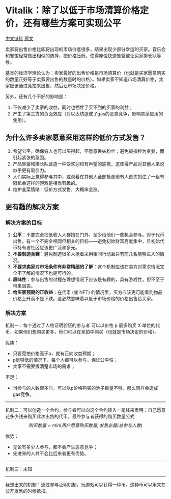 # Vitalik：除了以低于市场清算价格定价，还有哪些方案可实现公平

[中文链接](https://mp.weixin.qq.com/s/pmmDhr7EfE-5fW9eW4mDHw)
[原文](https://vitalik.ca/general/2021/08/22/prices.html)

卖家将出售价格比即将出现的市场价低很多，结果出现少部分幸运的买家。音乐会和餐馆经常做出相似的选择，把价格压低，使得座位快速售罄或让买家排长队等候。

基本的经济学理论认为：卖家最好的出售价格是市场清算价（也就是买家愿意购买的数量正好等于卖家要出售的数量时的价格）。如果卖家不知道市场清算价格，卖家应该通过竞拍来出售，然后让市场决定价格。

另外，还有几个不好的影响是：

1. 不仅减少了卖家的收益，同时也牺牲了买不到的买家的利益；
2. 产生了第三方的负面效应（对以太坊造成了gas的恶意竞争，影响其余应用的使用）。

## 为什么许多卖家愿意采用这样的低价方式发售？

1. 希望公平，确保穷人也可以买得起，不愿意丢失粉丝；避免被指控为贪婪，而引起紧张的氛围。
2. 产品售罄和排长队营造一种受欢迎和有声望的感觉，这使得产品对其他人来说似乎更有吸引力。
3. 人们实际上觉得参与其中，或观看在其他人全部抢走前有人首先抓住了一组有限机会这样的游戏是相当有趣的。
4. 维护韭菜情绪：低价方式发售，大概率会涨。

## 更有趣的解决方案

### 解决方案的目标

1. **公平**：不要完全把低收入人群挡在门外，至少给他们一些机会参与。对于代币出售，有一个不完全相同但相关的目标——避免初始财富高度集中，且初始代币持有者社区应该更广泛和多元。
2. **不要制造竞赛**：避免制造很多人抢着采用相同行动且只有前几名能够进入的情况。
3. **不要求卖家对市场条件有非常精细的了解**：这个机制应该在卖方对需求情况完全不了解的情况下也是可行的。
4. **趣味性**：参与出售的过程在理想情况下应该是有趣的，具有游戏性，但不至于带来沮丧。
5. **给买家预期的正收益**：在代币 (或 NFT) 的情况里，买方应该更可能看到物品价格上升而不是下跌。这必然意味着以低于市场价格的价格出售给买家。

### 解决方案

机制一：每个通过了人格证明验证的参与者 可以以价格 p 最多购买 X 单位的代币，如果他们想购买更多，他们可以在竞拍中购买（也就是市场决定的价格）。

优势：

- 只要竞拍价格高于p，就有正向收益预期；
- p足够低的情况下，每个人都可以参与，保证公平性；
- 卖家不需要很清楚市场的需求；

不足：

- 当参与的人数很多时，可以以p价格购买的池子数量不够，那么同样会造成gas竞争。

---

机制二：可以创造一个合约，参与者可以向这个合约转入一笔钱来表明：自己愿意花多少钱来购买此次出售的代币。最终参与者获得的购买数量公式 $$购买数量 = min(用户愿意购买数量,发售总量/总参与人数)$$

优势：

- 无论有多少人参与，都不会产生恶意竞争；
- 先进来的人并不会比后来者更有优势。

---

机制三：未知

---

我想出来的机制：通过参与证明机制，玩游戏可以获得一种币，这种币可以用来在公开发售的时候抵扣。
